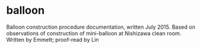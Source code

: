 # balloon
Balloon construction procedure documentation, written July 2015.
Based on observations of construction of mini-balloon at Nishizawa clean room. 
Written by Emmett; proof-read by Lin 
